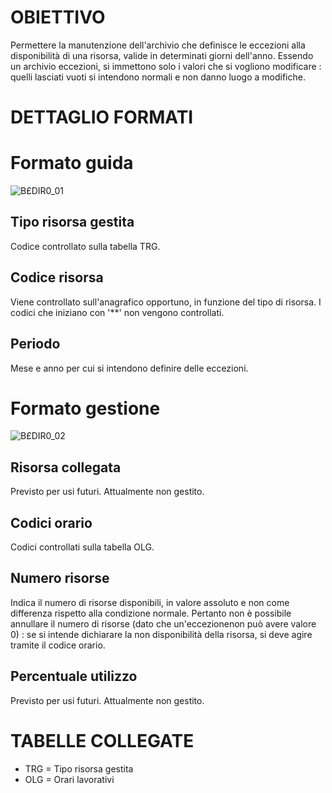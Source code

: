 # OBIETTIVO
Permettere la manutenzione dell'archivio che definisce le eccezioni alla disponibilità di una risorsa, valide in determinati giorni dell'anno.
Essendo un archivio eccezioni, si immettono solo i valori che si vogliono modificare :  quelli lasciati vuoti si intendono normali e non danno luogo a modifiche.

# DETTAGLIO FORMATI
# Formato guida

![B£DIR0_01](http://localhost:3000/immagini/MBDOC_OGG-P_B£DIR0/BXDIR0_01.png)
## Tipo risorsa gestita
Codice controllato sulla tabella TRG.
## Codice risorsa
Viene controllato sull'anagrafico opportuno, in funzione del tipo di risorsa. I codici che iniziano con '**' non vengono controllati.

## Periodo
Mese e anno per cui si intendono definire delle eccezioni.

# Formato gestione

![B£DIR0_02](http://localhost:3000/immagini/MBDOC_OGG-P_B£DIR0/BXDIR0_02.png)
## Risorsa collegata
Previsto per usi futuri. Attualmente non gestito.
## Codici orario
Codici controllati sulla tabella OLG.
## Numero risorse
Indica il numero di risorse disponibili, in valore assoluto e non come differenza rispetto alla condizione normale. Pertanto non è possibile annullare il numero di risorse (dato che un'eccezionenon può avere valore 0) :  se si intende dichiarare la non disponibilità della risorsa, si deve agire tramite il codice orario.
## Percentuale utilizzo
Previsto per usi futuri. Attualmente non gestito.
# TABELLE COLLEGATE

- TRG  =    Tipo risorsa gestita
- OLG  =    Orari lavorativi

